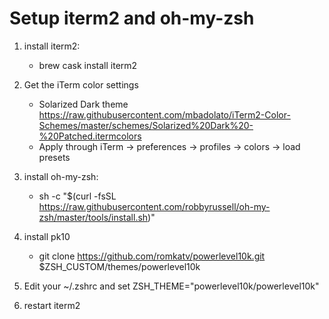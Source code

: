 # Setup iterm2 and oh-my-zsh

1. install iterm2: 
	- brew cask install iterm2

2. Get the iTerm color settings
	- Solarized Dark theme 
	https://raw.githubusercontent.com/mbadolato/iTerm2-Color-Schemes/master/schemes/Solarized%20Dark%20-%20Patched.itermcolors
	- Apply through iTerm → preferences → profiles → colors → load presets

3. install oh-my-zsh: 
	- sh -c "$(curl -fsSL https://raw.githubusercontent.com/robbyrussell/oh-my-zsh/master/tools/install.sh)"

4. install pk10
	- git clone https://github.com/romkatv/powerlevel10k.git $ZSH_CUSTOM/themes/powerlevel10k

5. Edit your ~/.zshrc and set ZSH_THEME="powerlevel10k/powerlevel10k"

6. restart iterm2

